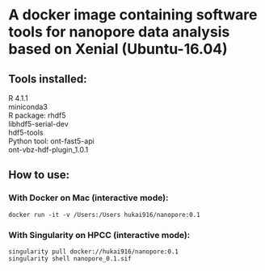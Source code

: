# A docker image containing software tools for nanopore data analysis based on Xenial (Ubuntu-16.04)

## Tools installed:
R 4.1.1 <br>
miniconda3 <br>
R package: rhdf5 <br>
libhdf5-serial-dev <br>
hdf5-tools <br>
Python tool: ont-fast5-api <br>
ont-vbz-hdf-plugin_1.0.1 <br>

## How to use:
### With Docker on Mac (interactive mode):
```
docker run -it -v /Users:/Users hukai916/nanopore:0.1
```

### With Singularity on HPCC (interactive mode):
```
singularity pull docker://hukai916/nanopore:0.1
singularity shell nanopore_0.1.sif
```
